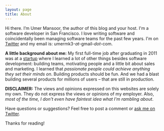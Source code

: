 ```yaml
---
layout: page
title: About
---
```


Hi there. I’m Umer Mansoor, the author of this blog and your host. I'm a software developer in San Francisco. I love writing software and coincidentally been managing software teams for the past few years. I'm on [Twitter](https://twitter.com/codeahoy) and my email is: umermk3-*at*-gmail-*dot*-com.

**A little background about me:** My first full-time job after graduating in 2011 was at a [startup](http://www.starscriber.com) where I learned a lot of other things besides software development: building teams, motivating people and a little bit about sales and marketing. I learned that *passionate people could achieve anything they set their minds on*. Building products should be fun. And we had a blast building several products for millions of users – that are still in production.

**DISCLAIMER:** The views and opinions expressed on this websites are solely my own. They do not express the views or opinions of my employer. Also, *most of the time, I don't even have faintest idea what I'm rambling about*.

Have questions or suggestions? Feel free to post a comment or [ask me on Twitter](https://twitter.com/codeahoy).

Thanks for reading!
